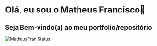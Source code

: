 # Olá, eu sou o Matheus Francisco👋
## Seja Bem-vindo(a) ao meu portfolio/repositório
![MatheusFran Status](https://github-readme-stats.vercel.app/api?username=MatheusFran&show_icons=true)


